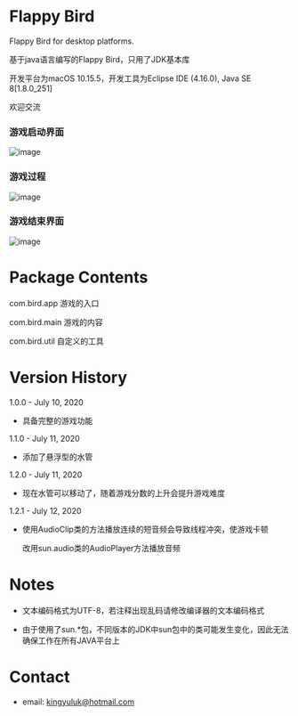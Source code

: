 # Flappy Bird
Flappy Bird for desktop platforms.

基于java语言编写的Flappy Bird，只用了JDK基本库

开发平台为macOS 10.15.5，开发工具为Eclipse IDE (4.16.0), Java SE 8[1.8.0_251]

欢迎交流

### 游戏启动界面
![image](https://github.com/kingyuluk/flappy-bird/blob/master/examples/start.png)

### 游戏过程
![image](https://github.com/kingyuluk/flappy-bird/blob/master/examples/play.gif)

### 游戏结束界面
![image](https://github.com/kingyuluk/flappy-bird/blob/master/examples/over.png)


# Package Contents
com.bird.app    游戏的入口

com.bird.main   游戏的内容

com.bird.util   自定义的工具

# Version History
1.0.0 - July 10, 2020
* 具备完整的游戏功能

1.1.0 - July 11, 2020
* 添加了悬浮型的水管

1.2.0 - July 11, 2020
* 现在水管可以移动了，随着游戏分数的上升会提升游戏难度

1.2.1 - July 12, 2020
* 使用AudioClip类的方法播放连续的短音频会导致线程冲突，使游戏卡顿

  改用sun.audio类的AudioPlayer方法播放音频

# Notes

* 文本编码格式为UTF-8，若注释出现乱码请修改编译器的文本编码格式

* 由于使用了sun.*包，不同版本的JDK中sun包中的类可能发生变化，因此无法确保工作在所有JAVA平台上
# Contact
* email: <kingyuluk@hotmail.com>